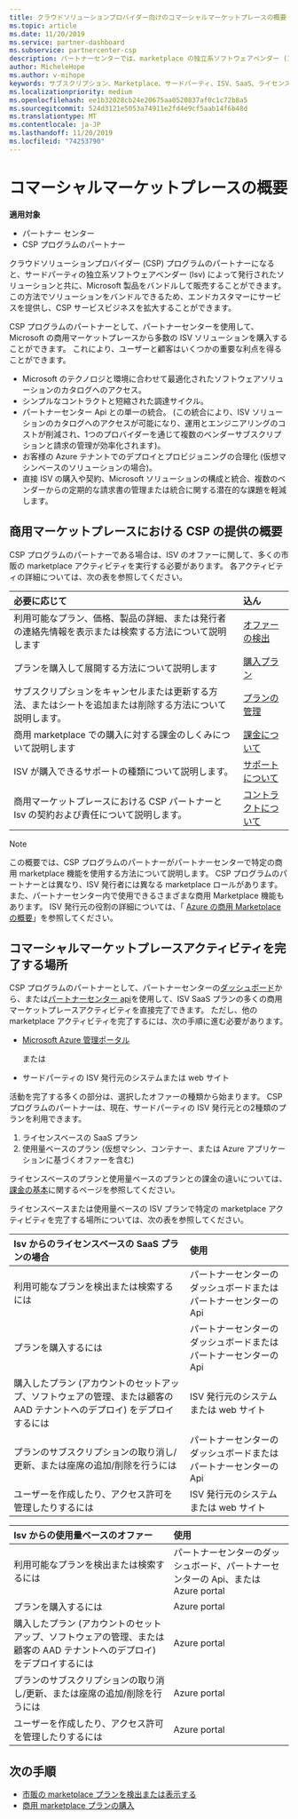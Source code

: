 ```yaml
---
title: クラウドソリューションプロバイダー向けのコマーシャルマーケットプレースの概要 |パートナーセンター
ms.topic: article
ms.date: 11/20/2019
ms.service: partner-dashboard
ms.subservice: partnercenter-csp
description: パートナーセンターでは、marketplace の独立系ソフトウェアベンダー (Isv) からサービスとしてのソフトウェア (SaaS) プランに対する顧客のサブスクリプションを販売する方法について説明します。
author: MicheleHope
ms.author: v-mihope
keywords: サブスクリプション、Marketplace、サードパーティ、ISV、SaaS、ライセンス
ms.localizationpriority: medium
ms.openlocfilehash: ee1b32028cb24e20675aa0520837af0c1c72b8a5
ms.sourcegitcommit: 524d3121e5053a74911e2fd4e9cf5aab14f6b48d
ms.translationtype: MT
ms.contentlocale: ja-JP
ms.lasthandoff: 11/20/2019
ms.locfileid: "74253790"
---
```

# <a name="commercial-marketplace-overview"></a>コマーシャルマーケットプレースの概要

**適用対象**

- パートナー センター
- CSP プログラムのパートナー

クラウドソリューションプロバイダー (CSP) プログラムのパートナーになると、サードパーティの独立系ソフトウェアベンダー (Isv) によって発行されたソリューションと共に、Microsoft 製品をバンドルして販売することができます。 この方法でソリューションをバンドルできるため、エンドカスタマーにサービスを提供し、CSP サービスビジネスを拡大することができます。

CSP プログラムのパートナーとして、パートナーセンターを使用して、Microsoft の商用マーケットプレースから多数の ISV ソリューションを購入することができます。 これにより、ユーザーと顧客はいくつかの重要な利点を得ることができます。

- Microsoft のテクノロジと環境に合わせて最適化されたソフトウェアソリューションのカタログへのアクセス。
- シンプルなコントラクトと短縮された調達サイクル。
- パートナーセンター Api との単一の統合。 (この統合により、ISV ソリューションのカタログへのアクセスが可能になり、運用とエンジニアリングのコストが削減され、1つのプロバイダーを通じて複数のベンダーサブスクリプションと請求の管理が効率化されます)。
- お客様の Azure テナントでのデプロイとプロビジョニングの合理化 (仮想マシンベースのソリューションの場合)。
- 直接 ISV の購入や契約、Microsoft ソリューションの構成と統合、複数のベンダーからの定期的な請求書の管理または統合に関する潜在的な課題を軽減します。

## <a name="overview-of-csp-offers-in-the-commercial-marketplace"></a>商用マーケットプレースにおける CSP の提供の概要

CSP プログラムのパートナーである場合は、ISV のオファーに関して、多くの市販の marketplace アクティビティを実行する必要があります。 各アクティビティの詳細については、次の表を参照してください。

|**必要に応じて**  |**込ん**   |
|:------------------------------------|:------------------|
|利用可能なプラン、価格、製品の詳細、または発行者の連絡先情報を表示または検索する方法について説明します | [オファーの検出](csp-commercial-marketplace-discover.md) | 
|プランを購入して展開する方法について説明します   | [購入プラン](csp-commercial-marketplace-purchase.md)   | 
|サブスクリプションをキャンセルまたは更新する方法、またはシートを追加または削除する方法について説明します。  | [プランの管理](csp-commercial-marketplace-manage.md) |
|商用 marketplace での購入に対する課金のしくみについて説明します | [課金について](csp-commercial-marketplace-billing.md) |
|ISV が購入できるサポートの種類について説明します。 | [サポートについて](csp-commercial-marketplace-support.md) |
|商用マーケットプレースにおける CSP パートナーと Isv の契約および責任について説明します。 | [コントラクトについて](csp-commercial-marketplace-contracting.md) |

> [!NOTE]
> この概要では、CSP プログラムのパートナーがパートナーセンターで特定の商用 marketplace 機能を使用する方法について説明します。 CSP プログラムのパートナーとは異なり、ISV 発行者には異なる marketplace ロールがあります。 また、パートナーセンター内で使用できるさまざまな商用 Marketplace 機能もあります。 ISV 発行元の役割の詳細については、「 [Azure の商用 Marketplace の概要](https://docs.microsoft.com/azure/marketplace/partner-center-portal/commercial-marketplace-overview)」を参照してください。

## <a name="where-to-complete-commercial-marketplace-activities"></a>コマーシャルマーケットプレースアクティビティを完了する場所

CSP プログラムのパートナーとして、パートナーセンターの[ダッシュボード](https://partner.microsoft.com/dashboard)から、または[パートナーセンター api](https://docs.microsoft.com/partner-center/develop/)を使用して、ISV SaaS プランの多くの商用マーケットプレースアクティビティを直接完了できます。 ただし、他の marketplace アクティビティを完了するには、次の手順に進む必要があります。

- [Microsoft Azure 管理ポータル](https://portal.azure.com/)

    または

- サードパーティの ISV 発行元のシステムまたは web サイト

活動を完了する多くの部分は、選択したオファーの種類から始まります。 CSP プログラムのパートナーは、現在、サードパーティの ISV 発行元との2種類のプランを利用できます。

1. ライセンスベースの SaaS プラン  
2. 使用量ベースのプラン (仮想マシン、コンテナー、または Azure アプリケーションに基づくオファーを含む)

ライセンスベースのプランと使用量ベースのプランとの課金の違いについては、[課金の基本](billing-basics.md)に関するページを参照してください。  

ライセンスベースまたは使用量ベースの ISV プランで特定の marketplace アクティビティを完了する場所については、次の表を参照してください。

|**Isv からのライセンスベースの SaaS プランの場合**  |**使用**  |
|:------------------------------------|:------------------|
|利用可能なプランを検出または検索するには  | パートナーセンターのダッシュボードまたはパートナーセンターの Api  |
|プランを購入するには  | パートナーセンターのダッシュボードまたはパートナーセンターの Api  |
|購入したプラン (アカウントのセットアップ、ソフトウェアの管理、または顧客の AAD テナントへのデプロイ) をデプロイするには  | ISV 発行元のシステムまたは web サイト  |
|プランのサブスクリプションの取り消し/更新、または座席の追加/削除を行うには | パートナーセンターのダッシュボードまたはパートナーセンターの Api  |
|ユーザーを作成したり、アクセス許可を管理したりするには  | ISV 発行元のシステムまたは web サイト  |

|**Isv からの使用量ベースのオファー**  |**使用**  |
|:------------------------------------|:------------------|
|利用可能なプランを検出または検索するには  | パートナーセンターのダッシュボード、パートナーセンターの Api、または Azure portal  |
|プランを購入するには  | Azure portal  |
|購入したプラン (アカウントのセットアップ、ソフトウェアの管理、または顧客の AAD テナントへのデプロイ) をデプロイするには  | Azure portal  |
|プランのサブスクリプションの取り消し/更新、または座席の追加/削除を行うには | Azure portal  |
|ユーザーを作成したり、アクセス許可を管理したりするには  | Azure portal  |

## <a name="next-steps"></a>次の手順

- [市販の marketplace プランを検出または表示する](csp-commercial-marketplace-discover.md)
- [商用 marketplace プランの購入](csp-commercial-marketplace-purchase.md)